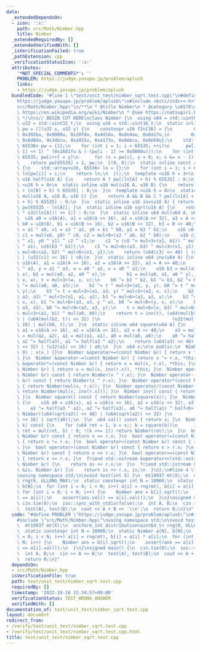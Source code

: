 ```yaml
---
data:
  _extendedDependsOn:
  - icon: ':x:'
    path: src/Math/Nimber.hpp
    title: Nimber
  _extendedRequiredBy: []
  _extendedVerifiedWith: []
  _isVerificationFailed: true
  _pathExtension: cpp
  _verificationStatusIcon: ':x:'
  attributes:
    '*NOT_SPECIAL_COMMENTS*': ''
    PROBLEM: https://judge.yosupo.jp/problem/aplusb
    links:
    - https://judge.yosupo.jp/problem/aplusb
  bundledCode: "#line 1 \"test/unit_test/nimber_sqrt.test.cpp\"\n#define PROBLEM \"\
    https://judge.yosupo.jp/problem/aplusb\"\n#include <bits/stdc++.h>\n#line 3 \"\
    src/Math/Nimber.hpp\"\n/**\n * @title Nimber\n * @category \u6570\u5B66\n * @see\
    \ https://en.wikipedia.org/wiki/Nimber\n * @see https://natsugiri.hatenablog.com/entry/2020/03/29/073605\n\
    \ */\n\n// BEGIN CUT HERE\nclass Nimber {\n  using u64 = std::uint64_t;\n  using\
    \ u32 = std::uint32_t;\n  using u16 = std::uint16_t;\n  static inline const auto\
    \ pw = [](u32 x, u32 y) {\n    constexpr u16 f2n[16] = {\n        0x0001u, 0x2827u,\
    \ 0x392bu, 0x8000u, 0x20fdu, 0x4d1du, 0xde4au, 0x0a17u,\n        0x3464u, 0xe3a9u,\
    \ 0x6d8du, 0x34bcu, 0xa921u, 0xa173u, 0x0ebcu, 0x0e69u};\n    std::array<u16,\
    \ 65536> pw = {1};\n    for (int i = 1; i < 65535; ++i)\n      pw[i] = (pw[i -\
    \ 1] << 1) ^ (0x1681fu & (-(pw[i - 1] >= 0x8000u)));\n    for (int i = 1; i <\
    \ 65535; pw[i++] = y)\n      for (x = pw[i], y = 0; x; x &= x - 1) y ^= f2n[__builtin_ctz(x)];\n\
    \    return pw[65535] = 1, pw;\n  }(0, 0);\n  static inline const auto ln = []()\
    \ {\n    std::array<u16, 65536> ln = {};\n    for (int i = 1; i < 65535; i++)\
    \ ln[pw[i]] = i;\n    return ln;\n  }();\n  template <u16 h = 3>\n  static inline\
    \ u16 half(u16 A) {\n    return A ? pw[(ln[A] + h) % 65535] : 0;\n  }\n  template\
    \ <u16 h = 0>\n  static inline u16 mul(u16 A, u16 B) {\n    return A && B ? pw[(ln[A]\
    \ + ln[B] + h) % 65535] : 0;\n  }\n  template <u16 h = 0>\n  static inline u16\
    \ mul(u16 A, u16 B, u16 C) {\n    return A && B && C ? pw[(ln[A] + ln[B] + ln[C]\
    \ + h) % 65535] : 0;\n  }\n  static inline u16 inv(u16 A) { return assert(A),\
    \ pw[65535 - ln[A]]; }\n  static inline u16 sqrt(u16 A) {\n    return A ? pw[u16((65537\
    \ * u32(ln[A])) >> 1)] : 0;\n  }\n  static inline u64 mul(u64 A, u64 B) {\n  \
    \  u16 a0 = u16(A), a1 = u16(A >> 16), a2 = u16(A >> 32), a3 = A >> 48;\n    u16\
    \ b0 = u16(B), b1 = u16(B >> 16), b2 = u16(B >> 32), b3 = B >> 48;\n    u16 x0\
    \ = a1 ^ a0, x1 = a3 ^ a2, y0 = b1 ^ b0, y1 = b3 ^ b2;\n    u16 c0 = mul(a0, b0),\
    \ c1 = mul(x0, y0) ^ c0, c2 = mul<0>(a2 ^ a0, b2 ^ b0);\n    u16 c3 = mul<0>(x0\
    \ ^ x1, y0 ^ y1) ^ c2 ^ c1;\n    c2 ^= (c0 ^= mul<3>(a1, b1)) ^ mul<3>(u16(a3\
    \ ^ a1), u16(b3 ^ b1));\n    c1 ^= mul<6>(a3, b3) ^ mul<3>(x1, y1);\n    c0 ^=\
    \ mul<6>(a2, b2) ^ mul<6>(x1, y1);\n    return (u64(c3) << 48) | (u64(c2) << 32)\
    \ | (u32(c1) << 16) | c0;\n  }\n  static inline u64 inv(u64 A) {\n    u16 a0 =\
    \ u16(A), a1 = u16(A >> 16), a2 = u16(A >> 32), a3 = A >> 48;\n    u16 x = a2\
    \ ^ a3, y = a1 ^ a3, w = a0 ^ a2, v = a0 ^ a1;\n    u16 b3 = mul(a1, a2, a1 ^\
    \ x), b2 = mul(a0, a2, a0 ^ x),\n        b1 = mul(a0, a1, a0 ^ y), b0 = mul(a0,\
    \ v, w), t = mul<3>(w, x, x);\n    b0 ^= b1 ^ b2, b1 ^= b3, b2 ^= b3, b0 ^= b3\
    \ ^= mul(a0, a0, a3);\n    b1 ^= t ^ mul<3>(a1, y, y), b0 ^= t ^ mul<3>(v, y,\
    \ y);\n    b3 ^= t = mul<3>(a1, a3, y) ^ mul<3>(a2, x, x);\n    b2 ^= t ^ mul<3>(a0,\
    \ a3, a3) ^ mul<3>(a1, a1, a2), b3 ^= mul<6>(a3, a3, x);\n    b2 ^= mul<6>(a3,\
    \ x, x), b1 ^= mul<6>(a3, a3, y ^ w), b0 ^= mul<6>(y, x, x);\n    b2 ^= mul<9>(a3,\
    \ a3, a3), b0 ^= mul<9>(a3, a3, y);\n    t = mul<6>(x, b3) ^ mul<6>(a3, b2) ^\
    \ mul<3>(a1, b1) ^ mul(a0, b0);\n    return t = inv(t), (u64(mul(b3, t)) << 48)\
    \ | (u64(mul(b2, t)) << 32) |\n                           (u32(mul(b1, t)) <<\
    \ 16) | mul(b0, t);\n  }\n  static inline u64 square(u64 A) {\n    u16 a0 = u16(A),\
    \ a1 = u16(A >> 16), a2 = u16(A >> 32), a3 = A >> 48;\n    a3 = mul(a3, a3), a2\
    \ = mul(a2, a2), a1 = mul(a1, a1), a0 = mul(a0, a0);\n    a0 ^= half(a1) ^ half<6>(a3),\
    \ a2 ^= half(a3), a1 ^= half(a3 ^ a2);\n    return (u64(a3) << 48) | (u64(a2)\
    \ << 32) | (u32(a1) << 16) | a0;\n  }\n  u64 x;\n\n public:\n  Nimber(u64 x_ =\
    \ 0) : x(x_) {}\n  Nimber &operator+=(const Nimber &r) { return x ^= r.x, *this;\
    \ }\n  Nimber &operator-=(const Nimber &r) { return x ^= r.x, *this; }\n  Nimber\
    \ &operator*=(const Nimber &r) { return x = mul(x, r.x), *this; }\n  Nimber &operator/=(const\
    \ Nimber &r) { return x = mul(x, inv(r.x)), *this; }\n  Nimber operator+(const\
    \ Nimber &r) const { return Nimber(x ^ r.x); }\n  Nimber operator-(const Nimber\
    \ &r) const { return Nimber(x ^ r.x); }\n  Nimber operator*(const Nimber &r) const\
    \ { return Nimber(mul(x, r.x)); }\n  Nimber operator/(const Nimber &r) const {\
    \ return Nimber(mul(x, inv(r.x))); }\n  Nimber inv() const { return Nimber(inv(x));\
    \ }\n  Nimber square() const { return Nimber(square(x)); }\n  Nimber sqrt() const\
    \ {\n    u16 a0 = u16(x), a1 = u16(x >> 16), a2 = u16(x >> 32), a3 = x >> 48;\n\
    \    a1 ^= half(a3 ^ a2), a2 ^= half(a3), a0 ^= half(a1) ^ half<6>(a3);\n    return\
    \ Nimber((u64(sqrt(a3)) << 48) | (u64(sqrt(a2)) << 32) |\n                  (u32(sqrt(a1))\
    \ << 16) | sqrt(a0));\n  }\n  u64 val() const { return x; }\n  Nimber pow(u64\
    \ k) const {\n    for (u64 ret = 1, b = x;; b = square(b))\n      if (k & 1 ?\
    \ ret = mul(ret, b) : 0; !(k >>= 1)) return Nimber(ret);\n  }\n  bool operator==(const\
    \ Nimber &r) const { return x == r.x; }\n  bool operator!=(const Nimber &r) const\
    \ { return x != r.x; }\n  bool operator<(const Nimber &r) const { return x < r.x;\
    \ }\n  bool operator>(const Nimber &r) const { return x > r.x; }\n  bool operator<=(const\
    \ Nimber &r) const { return x <= r.x; }\n  bool operator>=(const Nimber &r) const\
    \ { return x >= r.x; }\n  friend std::ostream &operator<<(std::ostream &os, const\
    \ Nimber &r) {\n    return os << r.x;\n  }\n  friend std::istream &operator>>(std::istream\
    \ &is, Nimber &r) {\n    return is >> r.x, is;\n  }\n};\n#line 4 \"test/unit_test/nimber_sqrt.test.cpp\"\
    \nusing namespace std;\n\nvoid test(int X) {\n  mt19937 mt(X);\n  uniform_int_distribution<uint64_t>\
    \ rng(0, ULLONG_MAX);\n  static constexpr int N = 10000;\n  static Nimber a[N],\
    \ b[N];\n  for (int i = 0; i < N; i++) a[i] = rng(mt), b[i] = a[i] * a[i];\n \
    \ for (int i = 0; i < N; i++) {\n    Nimber ans = b[i].sqrt();\n    assert(ans\
    \ == a[i]);\n    assert(ans.val() == a[i].val());\n  }\n}\nsigned main() {\n \
    \ cin.tie(0);\n  ios::sync_with_stdio(false);\n  int A, B;\n  cin >> A >> B;\n\
    \  test(A), test(B);\n  cout << A + B << '\\n';\n  return 0;\n}\n"
  code: "#define PROBLEM \"https://judge.yosupo.jp/problem/aplusb\"\n#include <bits/stdc++.h>\n\
    #include \"src/Math/Nimber.hpp\"\nusing namespace std;\n\nvoid test(int X) {\n\
    \  mt19937 mt(X);\n  uniform_int_distribution<uint64_t> rng(0, ULLONG_MAX);\n\
    \  static constexpr int N = 10000;\n  static Nimber a[N], b[N];\n  for (int i\
    \ = 0; i < N; i++) a[i] = rng(mt), b[i] = a[i] * a[i];\n  for (int i = 0; i <\
    \ N; i++) {\n    Nimber ans = b[i].sqrt();\n    assert(ans == a[i]);\n    assert(ans.val()\
    \ == a[i].val());\n  }\n}\nsigned main() {\n  cin.tie(0);\n  ios::sync_with_stdio(false);\n\
    \  int A, B;\n  cin >> A >> B;\n  test(A), test(B);\n  cout << A + B << '\\n';\n\
    \  return 0;\n}"
  dependsOn:
  - src/Math/Nimber.hpp
  isVerificationFile: true
  path: test/unit_test/nimber_sqrt.test.cpp
  requiredBy: []
  timestamp: '2022-10-18 15:34:57+09:00'
  verificationStatus: TEST_WRONG_ANSWER
  verifiedWith: []
documentation_of: test/unit_test/nimber_sqrt.test.cpp
layout: document
redirect_from:
- /verify/test/unit_test/nimber_sqrt.test.cpp
- /verify/test/unit_test/nimber_sqrt.test.cpp.html
title: test/unit_test/nimber_sqrt.test.cpp
---
```

